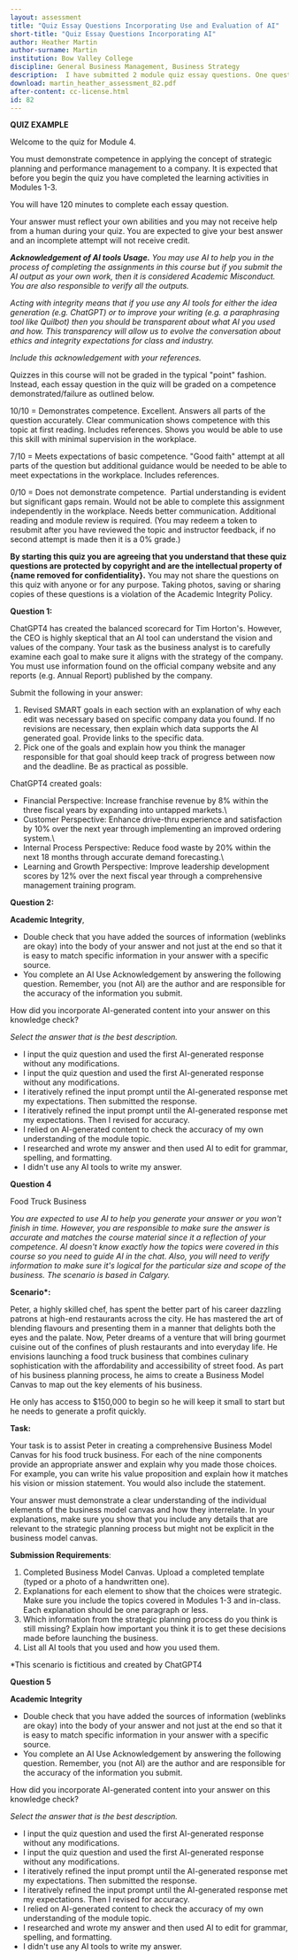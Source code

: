 ```yaml
---
layout: assessment
title: "Quiz Essay Questions Incorporating Use and Evaluation of AI"
short-title: "Quiz Essay Questions Incorporating AI"
author: Heather Martin
author-surname: Martin
institution: Bow Valley College
discipline: General Business Management, Business Strategy
description:  I have submitted 2 module quiz essay questions. One question requires the use of AI to generate the answer in the timeframe allotted and the other essay question gives students an AI generated answer that they need to fix. The students will have practiced similar questions during in-class activities so that they can identify that Generative AI is useful but not perfect. They still need to do their own critical thinking. Students tend to use ChatGPT or Perplexity in my classes. Each of the example questions are from a pool of similar questions but with different scenarios. 
download: martin_heather_assessment_82.pdf
after-content: cc-license.html
id: 82
---
```


**QUIZ EXAMPLE**

Welcome to the quiz for Module 4. 

You must demonstrate competence in applying the concept of strategic
planning and performance management to a company. It is expected that
before you begin the quiz you have completed the learning activities in
Modules 1-3. 

You will have 120 minutes to complete each essay question. 

Your answer must reflect your own abilities and you may not receive help
from a human during your quiz. You are expected to give your best answer
and an incomplete attempt will not receive credit. 

***Acknowledgement of AI tools Usage.** You may use AI to help you in
the process of completing the assignments in this course but if you
submit the AI output as your own work, then it is considered Academic
Misconduct. You are also responsible to verify all the outputs.*

*Acting with integrity means that if you use any AI tools for either the
idea generation (e.g. ChatGPT) or to improve your writing (e.g. a
paraphrasing tool like Quilbot) then you should be transparent about
what AI you used and how. This transparency will allow us to evolve the
conversation about ethics and integrity expectations for class and
industry.*

*Include this acknowledgement with your references.*

Quizzes in this course will not be graded in the typical \"point\"
fashion. Instead, each essay question in the quiz will be graded on a
competence demonstrated/failure as outlined below.

10/10 = Demonstrates competence. Excellent. Answers all parts of the
question accurately. Clear communication shows competence with this
topic at first reading. Includes references. Shows you would be able to
use this skill with minimal supervision in the workplace.

7/10 = Meets expectations of basic competence. \"Good faith\" attempt at
all parts of the question but additional guidance would be needed to be
able to meet expectations in the workplace. Includes references.

0/10 = Does not demonstrate competence.  Partial understanding is
evident but significant gaps remain. Would not be able to complete this
assignment independently in the workplace. Needs better communication.
Additional reading and module review is required. (You may redeem a
token to resubmit after you have reviewed the topic and instructor
feedback, if no second attempt is made then it is a 0% grade.)  

**By starting this quiz you are agreeing that you understand that these
quiz questions are protected by copyright and are the intellectual
property of {name removed for confidentiality}.** You may not share the
questions on this quiz with anyone or for any purpose. Taking photos,
saving or sharing copies of these questions is a violation of the
Academic Integrity Policy. 

**Question 1:**

ChatGPT4 has created the balanced scorecard for Tim Horton\'s. However,
the CEO is highly skeptical that an AI tool can understand the vision
and values of the company. Your task as the business analyst is to
carefully examine each goal to make sure it aligns with the strategy of
the company. You must use information found on the official company
website and any reports (e.g. Annual Report) published by the company.

Submit the following in your answer:

1.  Revised SMART goals in each section with an explanation of why each
    edit was necessary based on specific company data you found. If no
    revisions are necessary, then explain which data supports the AI
    generated goal. Provide links to the specific data.
2.  Pick one of the goals and explain how you think the manager
    responsible for that goal should keep track of progress between now
    and the deadline. Be as practical as possible.

ChatGPT4 created goals:

- Financial Perspective: Increase franchise revenue by 8% within the three
fiscal years by expanding into untapped markets.\
- Customer Perspective: Enhance drive-thru experience and satisfaction by
10% over the next year through implementing an improved ordering system.\
- Internal Process Perspective: Reduce food waste by 20% within the next
18 months through accurate demand forecasting.\
- Learning and Growth Perspective: Improve leadership development scores
by 12% over the next fiscal year through a comprehensive management
training program.

**Question 2:**

**Academic Integrity**,

-   Double check that you have added the sources of information
    (weblinks are okay) into the body of your answer and not just at the
    end so that it is easy to match specific information in your answer
    with a specific source.
-   You complete an AI Use Acknowledgement by answering the following
    question. Remember, you (not AI) are the author and are responsible
    for the accuracy of the information you submit. 

How did you incorporate AI-generated content into your answer on this
knowledge check?

*Select the answer that is the best description.* 

-   I input the quiz question and used the first AI-generated response
    without any modifications. 
-   I input the quiz question and used the first AI-generated response
    without any modifications. 
-   I iteratively refined the input prompt until the AI-generated
    response met my expectations. Then submitted the response. 
-   I iteratively refined the input prompt until the AI-generated
    response met my expectations. Then I revised for accuracy. 
-   I relied on AI-generated content to check the accuracy of my own
    understanding of the module topic. 
-   I researched and wrote my answer and then used AI to edit for
    grammar, spelling, and formatting. 
-   I didn\'t use any AI tools to write my answer. 

**Question 4**

Food Truck Business

*You are expected to use AI to help you generate your answer or you
won\'t finish in time. However, you are responsible to make sure the
answer is accurate and matches the course material since it a reflection
of your competence. AI doesn\'t know exactly how the topics were covered
in this course so you need to guide AI in the chat. Also, you will need
to verify information to make sure it\'s logical for the particular size
and scope of the business. The scenario is based in Calgary.*

**Scenario\*:**

Peter, a highly skilled chef, has spent the better part of his career
dazzling patrons at high-end restaurants across the city. He has
mastered the art of blending flavours and presenting them in a manner
that delights both the eyes and the palate. Now, Peter dreams of a
venture that will bring gourmet cuisine out of the confines of plush
restaurants and into everyday life. He envisions launching a food truck
business that combines culinary sophistication with the affordability
and accessibility of street food. As part of his business planning
process, he aims to create a Business Model Canvas to map out the key
elements of his business.

He only has access to \$150,000 to begin so he will keep it small to
start but he needs to generate a profit quickly.

**Task:**

Your task is to assist Peter in creating a comprehensive Business Model
Canvas for his food truck business. For each of the nine components
provide an appropriate answer and explain why you made those choices.
For example, you can write his value proposition and explain how it
matches his vision or mission statement. You would also include the
statement.

Your answer must demonstrate a clear understanding of the individual
elements of the business model canvas and how they interrelate. In your
explanations, make sure you show that you include any details that are
relevant to the strategic planning process but might not be explicit in
the business model canvas.

**Submission Requirements**:

1.  Completed Business Model Canvas. Upload a completed template (typed
    or a photo of a handwritten one).
2.  Explanations for each element to show that the choices were
    strategic. Make sure you include the topics covered in Modules 1-3
    and in-class. Each explanation should be one paragraph or less.
3.  Which information from the strategic planning process do you think
    is still missing? Explain how important you think it is to get these
    decisions made before launching the business.
4.  List all AI tools that you used and how you used them.

\*This scenario is fictitious and created by ChatGPT4

**Question 5**

**Academic Integrity**

-   Double check that you have added the sources of information
    (weblinks are okay) into the body of your answer and not just at the
    end so that it is easy to match specific information in your answer
    with a specific source.
-   You complete an AI Use Acknowledgement by answering the following
    question. Remember, you (not AI) are the author and are responsible
    for the accuracy of the information you submit. 

How did you incorporate AI-generated content into your answer on this
knowledge check?

*Select the answer that is the best description.* 

-   I input the quiz question and used the first AI-generated response
    without any modifications. 
-   I input the quiz question and used the first AI-generated response
    without any modifications. 
-   I iteratively refined the input prompt until the AI-generated
    response met my expectations. Then submitted the response. 
-   I iteratively refined the input prompt until the AI-generated
    response met my expectations. Then I revised for accuracy. 
-   I relied on AI-generated content to check the accuracy of my own
    understanding of the module topic. 
-   I researched and wrote my answer and then used AI to edit for
    grammar, spelling, and formatting. 
-   I didn\'t use any AI tools to write my answer. 
